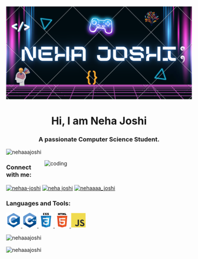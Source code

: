 ![logo](https://github.com/NehaaaJoshi/NehaaaJoshi/blob/main/Banner.png)
<h1 align="center">Hi, I am Neha Joshi</h1>
<h3 align="center"> A passionate Computer Science Student. </h3>

<p align="left"> <img src="https://komarev.com/ghpvc/?username=nehaaajoshi&label=Profile%20views&color=0e75b6&style=flat" alt="nehaaajoshi" /> </p>

<img align="right" alt="coding" width="400" src="https://media0.giphy.com/media/Ll22OhMLAlVDb8UQWe/giphy.gif?cid=6c09b952yn4tivnmy1axcgc31arzd3t588475qvr2w5ehjz3&ep=v1_internal_gif_by_id&rid=giphy.gif&ct=s">

<h3 align="left">Connect with me:</h3>
<p align="left">
<a href="https://linkedin.com/in/nehaa-joshi" target="blank"><img align="center" src="https://raw.githubusercontent.com/rahuldkjain/github-profile-readme-generator/master/src/images/icons/Social/linked-in-alt.svg" alt="nehaa-joshi" height="30" width="40" /></a>
<a href="https://fb.com/neha joshi" target="blank"><img align="center" src="https://raw.githubusercontent.com/rahuldkjain/github-profile-readme-generator/master/src/images/icons/Social/facebook.svg" alt="neha joshi" height="30" width="40" /></a>
<a href="https://instagram.com/nehaaaa_joshi" target="blank"><img align="center" src="https://raw.githubusercontent.com/rahuldkjain/github-profile-readme-generator/master/src/images/icons/Social/instagram.svg" alt="nehaaaa_joshi" height="30" width="40" /></a>
</p>

<h3 align="left">Languages and Tools:</h3>
<p align="left"> <a href="https://www.cprogramming.com/" target="_blank" rel="noreferrer"> <img src="https://raw.githubusercontent.com/devicons/devicon/master/icons/c/c-original.svg" alt="c" width="40" height="40"/> </a> <a href="https://www.w3schools.com/cpp/" target="_blank" rel="noreferrer"> <img src="https://raw.githubusercontent.com/devicons/devicon/master/icons/cplusplus/cplusplus-original.svg" alt="cplusplus" width="40" height="40"/> </a> <a href="https://www.w3schools.com/css/" target="_blank" rel="noreferrer"> <img src="https://raw.githubusercontent.com/devicons/devicon/master/icons/css3/css3-original-wordmark.svg" alt="css3" width="40" height="40"/> </a> <a href="https://www.w3.org/html/" target="_blank" rel="noreferrer"> <img src="https://raw.githubusercontent.com/devicons/devicon/master/icons/html5/html5-original-wordmark.svg" alt="html5" width="40" height="40"/> </a> <a href="https://developer.mozilla.org/en-US/docs/Web/JavaScript" target="_blank" rel="noreferrer"> <img src="https://raw.githubusercontent.com/devicons/devicon/master/icons/javascript/javascript-original.svg" alt="javascript" width="40" height="40"/> </a> </p>

<p><img align="center" src="https://github-readme-stats.vercel.app/api/top-langs?username=nehaaajoshi&show_icons=true&locale=en&layout=compact&theme=react" alt="nehaaajoshi" /></p>

<p><img align="center" src="https://github-readme-streak-stats.herokuapp.com/?user=nehaaajoshi&theme=dark&hide" alt="nehaaajoshi" /></p>
